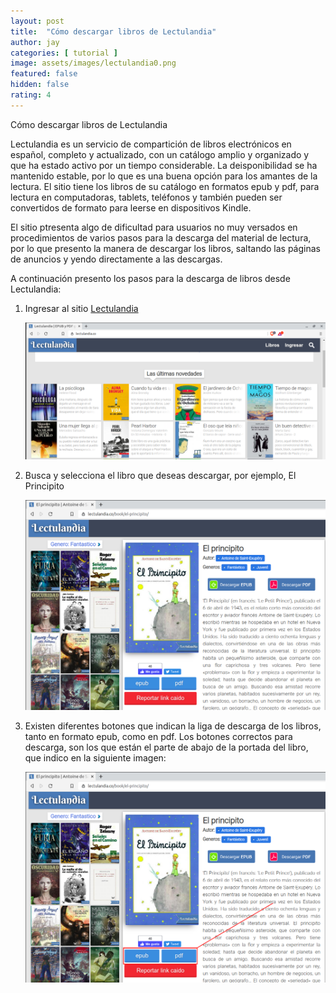 ```yaml
---
layout: post
title:  "Cómo descargar libros de Lectulandia"
author: jay
categories: [ tutorial ]
image: assets/images/lectulandia0.png
featured: false
hidden: false
rating: 4
---
```


Cómo descargar libros de Lectulandia

Lectulandia es un servicio de compartición de libros electrónicos en español, completo y actualizado, con un catálogo amplio y organizado y que ha estado activo por un tiempo considerable. La deisponibilidad se ha mantenido estable, por lo que es una buena opción para los amantes de la lectura. El sitio tiene los libros de su catálogo en formatos epub y pdf, para lectura en computadoras, tablets, teléfonos y también pueden ser convertidos de formato para leerse en dispositivos Kindle.

El sitio ptresenta algo de dificultad para usuarios no muy versados en procedimientos de varios pasos para la descarga del material de lectura, por lo que presento la manera de descargar los libros, saltando las páginas de anuncios y yendo directamente a las descargas.

A continuación presento los pasos para la descarga de libros desde Lectulandia:

1. Ingresar al sitio [Lectulandia](https://www.lectulandia.co/)

   ![sitio](assets/images/lectulandia1.png)

2. Busca y selecciona el libro que deseas descargar, por ejemplo, El Principito

   ![libro](assets/images/lectulandia2.png)

3. Existen diferentes botones  que indican la liga de descarga de los libros, tanto en formato epub, como en pdf. Los botones correctos para descarga, son los que están el parte de abajo de la portada del libro, que indico en la siguiente imagen:

   ![botones](assets/images/lectulandia3.png)
